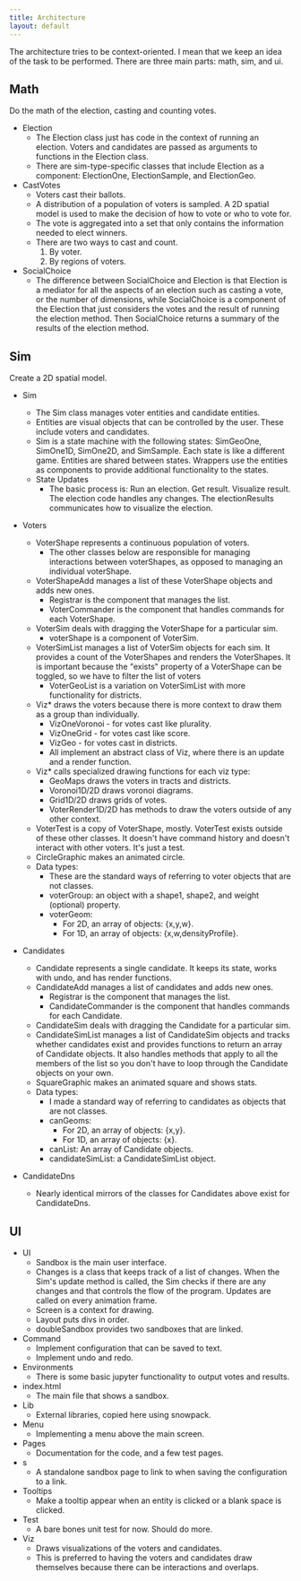 ```yaml
---
title: Architecture
layout: default
---
```


The architecture tries to be context-oriented. I mean that we keep an idea of the task to be performed. There are three main parts: math, sim, and ui.

## Math

Do the math of the election, casting and counting votes.

* Election
    * The Election class just has code in the context of running an election. Voters and candidates are passed as arguments to functions in the Election class. 
    * There are sim-type-specific classes that include Election as a component: ElectionOne, ElectionSample, and ElectionGeo.
* CastVotes
    * Voters cast their ballots. 
    * A distribution of a population of voters is sampled. A 2D spatial model is used to make the decision of how to vote or who to vote for. 
    * The vote is aggregated into a set that only contains the information needed to elect winners.
    * There are two ways to cast and count.
        1. By voter.
        2. By regions of voters.
* SocialChoice
    * The difference between SocialChoice and Election is that Election is a mediator for all the aspects of an election such as casting a vote, or the number of dimensions, while SocialChoice is a component of the Election that just considers the votes and the result of running the election method. Then SocialChoice returns a summary of the results of the election method.

## Sim

Create a 2D spatial model.

* Sim
    * The Sim class manages voter entities and candidate entities.
    * Entities are visual objects that can be controlled by the user. These include voters and candidates.
    * Sim is a state machine with the following states: SimGeoOne, SimOne1D, SimOne2D, and SimSample. Each state is like a different game. Entities are shared between states. Wrappers use the entities as components to provide additional functionality to the states.
    * State Updates
        * The basic process is: Run an election. Get result. Visualize result. The election code handles any changes. The electionResults communicates how to visualize the election.

* Voters
    * VoterShape represents a continuous population of voters. 
        * The other classes below are responsible for managing interactions between voterShapes, as opposed to managing an individual voterShape.
    * VoterShapeAdd manages a list of these VoterShape objects and adds new ones. 
        * Registrar is the component that manages the list.
        * VoterCommander is the component that handles commands for each VoterShape.
    * VoterSim deals with dragging the VoterShape for a particular sim.
        * voterShape is a component of VoterSim.
    * VoterSimList manages a list of VoterSim objects for each sim. It provides a count of the VoterShapes and renders the VoterShapes. It is important because the "exists" property of a VoterShape can be toggled, so we have to filter the list of voters
        * VoterGeoList is a variation on VoterSimList with more functionality for districts. 
    * Viz\* draws the voters because there is more context to draw them as a group than individually. 
        * VizOneVoronoi - for votes cast like plurality.
        * VizOneGrid - for votes cast like score.
        * VizGeo - for votes cast in districts.
        * All implement an abstract class of Viz, where there is an update and a render function.
    * Viz\* calls specialized drawing functions for each viz type:
        * GeoMaps draws the voters in tracts and districts.
        * Voronoi1D/2D draws voronoi diagrams.
        * Grid1D/2D draws grids of votes.
        * VoterRender1D/2D has methods to draw the voters outside of any other context.
    * VoterTest is a copy of VoterShape, mostly. VoterTest exists outside of these other classes. It doesn't have command history and doesn't interact with other voters. It's just a test.
    * CircleGraphic makes an animated circle.
    * Data types:
        * These are the standard ways of referring to voter objects that are not classes.
        * voterGroup: an object with a shape1, shape2, and weight (optional) property.
        * voterGeom: 
            * For 2D, an array of objects: {x,y,w}.
            * For 1D, an array of objects: {x,w,densityProfile}.
* Candidates
    * Candidate represents a single candidate. It keeps its state, works with undo, and has render functions.
    * CandidateAdd manages a list of candidates and adds new ones.
        * Registrar is the component that manages the list.
        * CandidateCommander is the component that handles commands for each Candidate.
    * CandidateSim deals with dragging the Candidate for a particular sim.
    * CandidateSimList manages a list of CandidateSim objects and tracks whether candidates exist and provides functions to return an array of Candidate objects. It also handles methods that apply to all the members of the list so you don't have to loop through the Candidate objects on your own.
    * SquareGraphic makes an animated square and shows stats.
    * Data types: 
        * I made a standard way of referring to candidates as objects that are not classes.
        * canGeoms: 
            * For 2D, an array of objects: {x,y}. 
            * For 1D, an array of objects: {x}.
        * canList: An array of Candidate objects.
        * candidateSimList: a CandidateSimList object.
* CandidateDns
    * Nearly identical mirrors of the classes for Candidates above exist for CandidateDns.

## UI

* UI
    * Sandbox is the main user interface.
    * Changes is a class that keeps track of a list of changes. When the Sim's update method is called, the Sim checks if there are any changes and that controls the flow of the program. Updates are called on every animation frame.
    * Screen is a context for drawing.
    * Layout puts divs in order.
    * doubleSandbox provides two sandboxes that are linked.
* Command
  * Implement configuration that can be saved to text.
  * Implement undo and redo.
* Environments
  * There is some basic jupyter functionality to output votes and results.
* index.html
    * The main file that shows a sandbox.
* Lib
    * External libraries, copied here using snowpack.
* Menu
    * Implementing a menu above the main screen.
* Pages
    * Documentation for the code, and a few test pages.
* s
    * A standalone sandbox page to link to when saving the configuration to a link.
* Tooltips
    * Make a tooltip appear when an entity is clicked or a blank space is clicked.
* Test
    * A bare bones unit test for now. Should do more.
* Viz
    * Draws visualizations of the voters and candidates.
    * This is preferred to having the voters and candidates draw themselves because there can be interactions and overlaps.